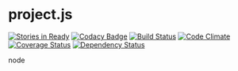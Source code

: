 
project.js
==========

[![Stories in Ready](https://badge.waffle.io/rx007/project.js.png?label=ready&title=Ready)](https://waffle.io/rx007/project.js)
[![Codacy Badge](https://www.codacy.com/project/badge/20450a4bc35741c0b1960a81ec561599)](https://www.codacy.com/public/rx007/project.js)
[![Build Status](https://travis-ci.org/rx007/project.js.svg?branch=master)](https://travis-ci.org/rx007/project.js)
[![Code Climate](https://codeclimate.com/github/rx007/project.js/badges/gpa.svg)](https://codeclimate.com/github/rx007/project.js)
[![Coverage Status](https://codeclimate.com/github/rx007/project.js/badges/coverage.svg)](https://coveralls.io/r/rx007/project.js)
[![Dependency Status](https://www.versioneye.com/user/projects/54846fbb3f594e41bd000160/badge.svg)](https://www.versioneye.com/user/projects/54846fbb3f594e41bd000160)

node

